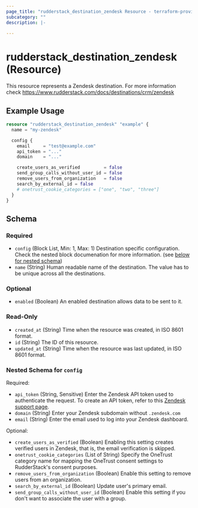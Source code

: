 ```yaml
---
page_title: "rudderstack_destination_zendesk Resource - terraform-provider-rudderstack"
subcategory: ""
description: |-
  
---
```


# rudderstack_destination_zendesk (Resource)

This resource represents a Zendesk destination. For more information check 
https://www.rudderstack.com/docs/destinations/crm/zendesk

## Example Usage

```terraform
resource "rudderstack_destination_zendesk" "example" {
  name = "my-zendesk"

  config {
    email     = "test@example.com"
    api_token = "..."
    domain    = "..."

    create_users_as_verified         = false
    send_group_calls_without_user_id = false
    remove_users_from_organization   = false
    search_by_external_id = false
    # onetrust_cookie_categories = ["one", "two", "three"]
  }
}
```

<!-- schema generated by tfplugindocs -->
## Schema

### Required

- `config` (Block List, Min: 1, Max: 1) Destination specific configuration. Check the nested block documenation for more information. (see [below for nested schema](#nestedblock--config))
- `name` (String) Human readable name of the destination. The value has to be unique across all the destinations.

### Optional

- `enabled` (Boolean) An enabled destination allows data to be sent to it.

### Read-Only

- `created_at` (String) Time when the resource was created, in ISO 8601 format.
- `id` (String) The ID of this resource.
- `updated_at` (String) Time when the resource was last updated, in ISO 8601 format.

<a id="nestedblock--config"></a>
### Nested Schema for `config`

Required:

- `api_token` (String, Sensitive) Enter the Zendesk API token used to authenticate the request. To create an API token, refer to this [Zendesk support page](https://support.zendesk.com/hc/en-us/articles/226022787-Generating-a-new-API-token-).
- `domain` (String) Enter your Zendesk subdomain without `.zendesk.com`
- `email` (String) Enter the email used to log into your Zendesk dashboard.

Optional:

- `create_users_as_verified` (Boolean) Enabling this setting creates verified users in Zendesk, that is, the email verification is skipped.
- `onetrust_cookie_categories` (List of String) Specify the OneTrust category name for mapping the OneTrust consent settings to RudderStack's consent purposes.
- `remove_users_from_organization` (Boolean) Enable this setting to remove users from an organization.
- `search_by_external_id` (Boolean) Update user's primary email.
- `send_group_calls_without_user_id` (Boolean) Enable this setting if you don't want to associate the user with a group.
